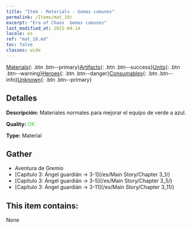 ```yaml
---
title: "Item - Materials - Gemas comunes"
permalink: /Items/mat_10/
excerpt: "Era of Chaos  Gemas comunes"
last_modified_at: 2021-04-14
locale: es
ref: "mat_10.md"
toc: false
classes: wide
---
```

 [Materials](/es/Items/){: .btn .btn--primary}[Artifacts](/es/Items/Artifacts/){: .btn .btn--success}[Units](/es/Items/Units/){: .btn .btn--warning}[Heroes](/es/Items/Heroes/){: .btn .btn--danger}[Consumables](/es/Items/Consumables/){: .btn .btn--info}[Unknown](/es/Items/Unknown/){: .btn .btn--primary}

## Detalles
 **Descripción:** Materiales normales para mejorar el equipo de verde a azul.

 **Quality:** <span style="color: #32CD32">OK</span>

 **Type:** Material

## Gather

*    Aventura de Gremio 
*    [Capítulo 3: Ángel guardián -> 3-1](/es/Main Story/Chapter 3_1/) 
*    [Capítulo 3: Ángel guardián -> 3-5](/es/Main Story/Chapter 3_5/) 
*    [Capítulo 3: Ángel guardián -> 3-11](/es/Main Story/Chapter 3_11/) 

## This item contains:

  None

